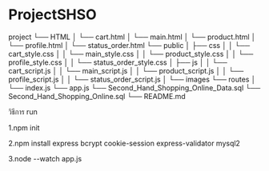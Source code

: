 ﻿# ProjectSHSO

project
└── HTML
│   └── cart.html
│   └── main.html
│   └── product.html
│   └── profile.html
│   └── status_order.html
└── public
│   ├── css
│   │   └── cart_style.css
│   │   └── main_style.css
│   │   └── product_style.css
│   │   └── profile_style.css
│   │   └── status_order_style.css
│   ├── js
│   │   └── cart_script.js
│   │   └── main_script.js
│   │   └── product_script.js
│   │   └── profile_script.js
│   │   └── status_order_script.js
│   └── images
└── routes
│    └── index.js
└── app.js
└── Second_Hand_Shopping_Online_Data.sql
└── Second_Hand_Shopping_Online.sql
└── README.md

วิธีการ run

1.npm init

2.npm install express bcrypt cookie-session express-validator mysql2

3.node --watch app.js
